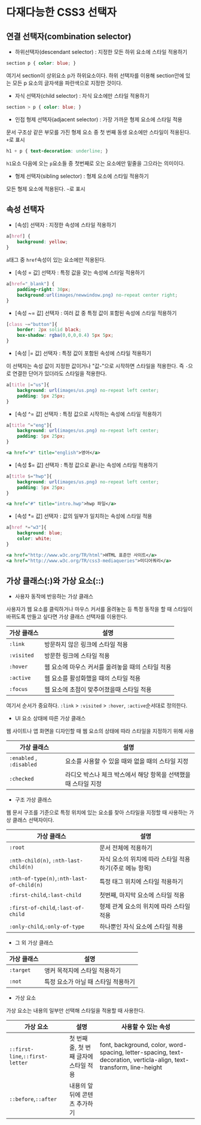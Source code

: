 # 다재다능한 CSS3 선택자

## 연결 선택자(combination selector)

- 하위선택자(descendant selector) : 지정한 모든 하위 요소에 스타일 적용하기

```css
section p { color: blue; }
```

여기서 section이 상위요소 p가 하위요소이다. 하위 선택자를 이용해 section안에 있는 모든 p 요소의 글자색을 파란색으로 지정한 것이다.

- 자식 선택자(child selector) : 자식 요소에만 스타일 적용하기

```css
section > p { color: blue; }
```

- 인접 형제 선택자(adjacent selector) : 가장 가까운 형제 요소에 스타일 적용

문서 구조상 같은 부모를 가진 형제 요소 중 첫 번째 동생 요소에만 스타일이 적용된다. `+`로 표시

```css
h1 + p { text-decoration: underline; }
```

`h1`요소 다음에 오는  `p`요소들 중 첫번째로 오는 요소에만 밑줄을 그으라는 의미이다.

- 형제 선택자(sibling selector) : 형제 요소에 스타일 적용하기

모든 형제 요소에 적용된다. `~`로 표시

## 속성 선택자

- [속성] 선택자 : 지정한 속성에 스타일 적용하기

```css
a[href] {
	background: yellow;
}
```

`a`태그 중 `href`속성이 있는 요소에만 적용된다.

- [속성 = 값] 선택자 : 특정 값을 갖는 속성에 스타일 적용하기

```css
a[href="_blank"] {
	padding-right: 30px;
    background:url(images/newwindow.png) no-repeat center right;
}
```

- [속성 ~= 값] 선택자 : 여러 값 중 특정 값이 포함된 속성에 스타일 적용하기

```css
[class ~="button"]{
	border: 2px solid black;
    box-shadow: rgba(0,0,0,0.4) 5px 5px;
}
```

- [속성 |= 값] 선택자 : 특정 값이 포함된 속성에 스타일 적용하기

이 선택자는 속성 값이 지정한 값이거나 "값-"으로 시작하면 스타일을 적용한다. 즉 `-`으로 연결한 단어가 있더라도 스타일을 적용한다.

```css
a[title |="us"]{
	background: url(images/us.png) no-repeat left center;
    padding: 5px 25px;
}
```

- [속성 ^= 값] 선택자 : 특정 값으로 시작하는 속성에 스타일 적용하기

```css
a[title ^="eng"]{
	background: url(images/us.png) no-repeat left center;
    padding: 5px 25px;
}
```
```xml
<a href="#" title="english">영어</a>
```

- [속성 $= 값] 선택자 : 특정 값으로 끝나는 속성에 스타일 적용하기

```css
a[title $="hwp"]{
	background: url(images/us.png) no-repeat left center;
    padding: 5px 25px;
}
```
```xml
<a href="#" title="intro.hwp">hwp 파일</a>
```

- [속성 *= 값] 선택자 : 값의 일부가 일치하는 속성에 스타일 적용

```css
a[href *="w3"]{
	background: blue;
    color: white;
}
```
```xml
<a href="http://www.w3c.org/TR/html">HTML 표준안 사이트</a>
<a href="http://www.w3c.org/TR/css3-mediaqueries">미디어쿼리</a>
```

## 가상 클래스(:)와 가상 요소(::)

- 사용자 동작에 반응하는 가상 클래스

사용자가 웹 요소를 클릭하거나 마우스 커서를 올려놓는 등 특정 동작을 할 때 스타일이 바뀌도록 만들고 싶다면 가상 클래스 선택자를 이용한다.

| 가상 클래스 | 설명 |
|--------|--------|
|`:link`|방문하지 않은 링크에 스타일 적용|
|`:visited`|방문한 링크에 스타일 적용|
|`:hover`|웹 요소에 마우스 커서를 올려놓을 때의 스타일 적용|
|`:active`|웹 요소를 활성화했을 때의 스타일 적용|
|`:focus`|웹 요소에 초점이 맞추어졌을때 스타일 적용|

여기서 순서가 중요하다. `:link` > `:visited` > `:hover`, `:active`순서대로 정의한다.

- UI 요소 상태에 따른 가상 클래스

웹 사이트나 앱 화면을 디자인할 때 웹 요소의 상태에 따라 스타일을 지정하기 위해 사용

| 가상 클래스 | 설명 |
|--------|--------|
|`:enabled` , `:disabled`| 요소를 사용할 수 있을 때와 없을 때의 스타일 지정|
|`:checked`|라디오 박스나 체크 박스에서 해당 항목을 선택했을 때 스타일 지정|

- 구조 가상 클래스

웹 문서 구조를 기준으로 특정 위치에 있는 요소를 찾아 스타일을 지정할 때 사용하는 가상 클래스 선택자이다.

| 가상 클래스 | 설명 |
|--------|--------|
|`:root`|문서 전체에 적용하기|
|`:nth-child(n)`, `:nth-last-child(n)`|자식 요소의 위치에 따라 스타일 적용하기(주로 메뉴 항목)|
|`:nth-of-type(n)`,`:nth-last-of-child(n)`|특정 태그 위치에 스타일 적용하기|
|`:first-child`,`:last-child`|첫번째, 마지막 요소에 스타일 적용|
|`:first-of-child`,`:last-of-child`|형제 관계 요소의 위치에 따라 스타일 적용|
|`:only-child`,`:only-of-type`|하나뿐인 자식 요소에 스타일 적용|

- 그 외 가상 클래스

| 가상 클래스 | 설명 |
|--------|--------|
|`:target`| 앵커 목적지에 스타일 적용하기 |
|`:not`|특정 요소가 아닐 때 스타일 적용하기|

- 가상 요소

가상 요소는 내용의 일부만 선택해 스타일을 적용할 때 사용한다.

| 가상 요소 | 설명 |사용할 수 있는 속성|
|--------|--------|--------|
|`::first-line`,`::first-letter`|첫 번째 줄, 첫 번째 글자에 스타일 적용|font, background, color, word-spacing, letter-spacing, text-decoration, verticla-align, text-transform, line-height|
|`::before`,`::after`|내용의 앞뒤에 콘텐츠 추가하기|



